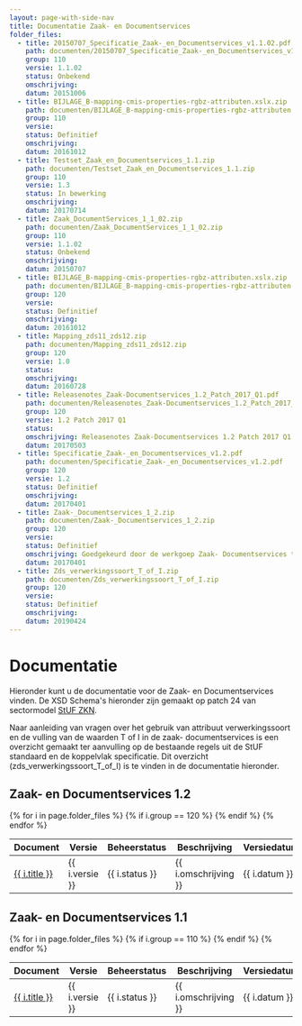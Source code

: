 ```yaml
---
layout: page-with-side-nav
title: Documentatie Zaak- en Documentservices
folder_files:
  - title: 20150707_Specificatie_Zaak-_en_Documentservices_v1.1.02.pdf
    path: documenten/20150707_Specificatie_Zaak-_en_Documentservices_v1.1.02.pdf
    group: 110
    versie: 1.1.02
    status: Onbekend
    omschrijving: 
    datum: 20151006
  - title: BIJLAGE_B-mapping-cmis-properties-rgbz-attributen.xslx.zip
    path: documenten/BIJLAGE_B-mapping-cmis-properties-rgbz-attributen.xslx.zip
    group: 110
    versie: 
    status: Definitief
    omschrijving: 
    datum: 20161012
  - title: Testset_Zaak_en_Documentservices_1.1.zip
    path: documenten/Testset_Zaak_en_Documentservices_1.1.zip
    group: 110
    versie: 1.3
    status: In bewerking
    omschrijving: 
    datum: 20170714
  - title: Zaak_DocumentServices_1_1_02.zip
    path: documenten/Zaak_DocumentServices_1_1_02.zip
    group: 110
    versie: 1.1.02
    status: Onbekend
    omschrijving: 
    datum: 20150707
  - title: BIJLAGE_B-mapping-cmis-properties-rgbz-attributen.xslx.zip
    path: documenten/BIJLAGE_B-mapping-cmis-properties-rgbz-attributen.xslx.zip
    group: 120
    versie: 
    status: Definitief
    omschrijving: 
    datum: 20161012
  - title: Mapping_zds11_zds12.zip
    path: documenten/Mapping_zds11_zds12.zip
    group: 120
    versie: 1.0
    status: 
    omschrijving: 
    datum: 20160728
  - title: Releasenotes_Zaak-Documentservices_1.2_Patch_2017_Q1.pdf
    path: documenten/Releasenotes_Zaak-Documentservices_1.2_Patch_2017_Q1.pdf
    group: 120
    versie: 1.2 Patch 2017 Q1
    status: 
    omschrijving: Releasenotes Zaak-Documentservices 1.2 Patch 2017 Q1
    datum: 20170503
  - title: Specificatie_Zaak-_en_Documentservices_v1.2.pdf
    path: documenten/Specificatie_Zaak-_en_Documentservices_v1.2.pdf
    group: 120
    versie: 1.2
    status: Definitief
    omschrijving: 
    datum: 20170401
  - title: Zaak-_Documentservices_1_2.zip
    path: documenten/Zaak-_Documentservices_1_2.zip
    group: 120
    versie: 
    status: Definitief
    omschrijving: Goedgekeurd door de werkgoep Zaak- Documentservices tijdens de bijeenkomst op 22-03-2017
    datum: 20170401
  - title: Zds_verwerkingssoort_T_of_I.zip
    path: documenten/Zds_verwerkingssoort_T_of_I.zip
    group: 120
    versie: 
    status: Definitief
    omschrijving: 
    datum: 20190424
---
```


# Documentatie

Hieronder kunt u de documentatie voor de Zaak- en Documentservices
vinden. De XSD Schema's hieronder zijn gemaakt op patch 24 van sectormodel [StUF
ZKN](https://vng-realisatie.github.io/StUF-ZKN/).

Naar aanleiding van vragen over het gebruik van attribuut
verwerkingssoort en de vulling van de waarden T of I in de zaak-
documentservices is een overzicht gemaakt ter aanvulling op de bestaande
regels uit de StUF standaard en de koppelvlak specificatie. Dit
overzicht (zds_verwerkingssoort_T_of_I) is te vinden in de documentatie
hieronder.

## Zaak- en Documentservices 1.2

<table>
	<thead>
		<tr>
			<th>Document</th><th>Versie</th><th>Beheerstatus</th><th>Beschrijving</th><th>Versiedatum</th>
		</tr>
	</thead>
	<tbody>
		{% for i in page.folder_files %}
			{% if i.group == 120 %} 
				<tr>
					<td>
					  <a href="{{ i.path | base_url }}">
						{{ i.title }}
					  </a>
					</td>
					<td>{{ i.versie }}</td>
					<td>{{ i.status }}</td>
					<td>{{ i.omschrijving }}</td>
					<td>{{ i.datum }}</td>
				</tr>
			{% endif %} 
		{% endfor %}
	</tbody>
</table>

## Zaak- en Documentservices 1.1

<table>
	<thead>
		<tr>
			<th>Document</th><th>Versie</th><th>Beheerstatus</th><th>Beschrijving</th><th>Versiedatum</th>
		</tr>
	</thead>
	<tbody>
		{% for i in page.folder_files %}
			{% if i.group == 110 %} 
				<tr>
					<td>
					  <a href="{{ i.path | base_url }}">
						{{ i.title }}
					  </a>
					</td>
					<td>{{ i.versie }}</td>
					<td>{{ i.status }}</td>
					<td>{{ i.omschrijving }}</td>
					<td>{{ i.datum }}</td>
				</tr>
			{% endif %} 
		{% endfor %}
	</tbody>
</table>
